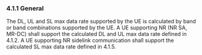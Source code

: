### 4.1.1 General

The DL, UL and SL max data rate supported by the UE is calculated by
band or band combinations supported by the UE. A UE supporting NR (NR
SA, MR-DC) shall support the calculated DL and UL max data rate defined
in 4.1.2. A UE supporting NR sidelink communication shall support the
calculated SL max data rate defined in 4.1.5.